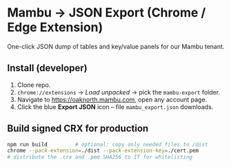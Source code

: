 # Mambu → JSON Export (Chrome / Edge Extension)

One-click JSON dump of tables and key/value panels for our Mambu tenant.

## Install (developer)

1. Clone repo.
2. `chrome://extensions` → *Load unpacked* → pick the `mambu-export` folder.
3. Navigate to https://oaknorth.mambu.com, open any account page.
4. Click the blue **Export JSON** icon – file `mambu_export.json` downloads.

## Build signed CRX for production

```bash
npm run build         # optional: copy only needed files to /dist
chrome --pack-extension=./dist --pack-extension-key=./cert.pem
# distribute the .crx and .pem SHA256 to IT for whitelisting
